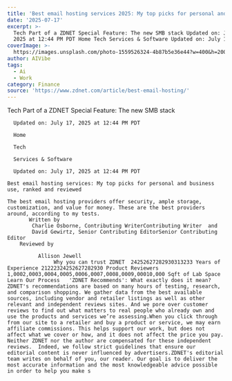 ```yaml
---
title: 'Best email hosting services 2025: My top picks for personal and business use'
date: '2025-07-17'
excerpt: >-
  Tech Part of a ZDNET Special Feature: The new SMB stack Updated on: July 17,
  2025 at 12:44 PM PDT Home Tech Services & Software Updated on: July 17, 2...
coverImage: >-
  https://images.unsplash.com/photo-1559526324-4b87b5e36e44?w=400&h=200&fit=crop&auto=format
author: AIVibe
tags:
  - Ai
  - Work
category: Finance
source: 'https://www.zdnet.com/article/best-email-hosting/'
---
```

Tech  Part of a ZDNET Special Feature: 
      The new SMB stack
        
      Updated on: July 17, 2025 at 12:44 PM PDT
     
      Home
    
      Tech
    
      Services & Software
     
      Updated on: July 17, 2025 at 12:44 PM PDT
      
    Best email hosting services: My top picks for personal and business use, ranked and reviewed
          
    The best email hosting providers offer security, ample storage, customization, and value for money. These are the best providers around, according to my tests.
           Written by 
            Charlie Osborne, Contributing WriterContributing Writer  and 
            David Gewirtz, Senior Contributing EditorSenior Contributing Editor             
        Reviewed by
        
              Allison Jewell
                   Why you can trust ZDNET  24252627282930313233 Years of Experience 21222324252627282930 Product Reviewers 1,0002,0003,0004,0005,0006,0007,0008,0009,00010,000 Sqft of Lab Space Learn Our Process   'ZDNET Recommends': What exactly does it mean? ZDNET's recommendations are based on many hours of testing, research, and comparison shopping. We gather data from the best available sources, including vendor and retailer listings as well as other relevant and independent reviews sites. And we pore over customer reviews to find out what matters to real people who already own and use the products and services we’re assessing.When you click through from our site to a retailer and buy a product or service, we may earn affiliate commissions. This helps support our work, but does not affect what we cover or how, and it does not affect the price you pay. Neither ZDNET nor the author are compensated for these independent reviews.  Indeed, we follow strict guidelines that ensure our editorial content is never influenced by advertisers.ZDNET's editorial team writes on behalf of you, our reader. Our goal is to deliver the most accurate information and the most knowledgeable advice possible in order to help you make s
